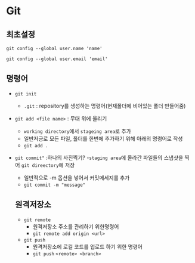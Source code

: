 # Git

## 최초설정
```dash
git config --global user.name 'name'

git config --global user.email 'email'
```

## 명령어
- `git init`
    - `.git` : repository를 생성하는 명령어(현재폴더에 비어있는 폴더 만들어줌)

- `git add <file name>` : 무대 위에 올리기
    - `working directory`에서 `stageing area`로 추가
    - 일반저긍로 모든 파일, 폴더를 한번에 추가하기 위해 아래의 명령어로 작성
    - `git add .`
- `git commit"` :하나의 사진찍기?
    -`staging area`에 올라간 파일들의 스냅샷을 찍어 `git direectory`에 저장
    - 일반적으로 -m 옵션을 넣어서 커밋메세지를 추가 
    - `git commit -m "message"`

    ## 원격저장소
    - `git remote`
        - 원격저장소 주소를 관리하기 위한명령어
        - `git remote add origin <url>`
    - `git push`
        - 원격저장소에 로컬 코드를 업로드 하기 위한 명령어
        - `git push` `<remote> <branch>`
    

